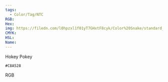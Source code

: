 ```yaml
---
tags:
  - Color/Tag/NTC
RGB:
Hex:
img: https://filedn.com/l0hpzxl1f01yT7GHxtF8cyk/Color%20Snake/standard_csv_to_svg//C8A528.svg
CMYK:
HSL:
Name:
---
```

Hokey Pokey
```palette
#C8A528
```
RGB
